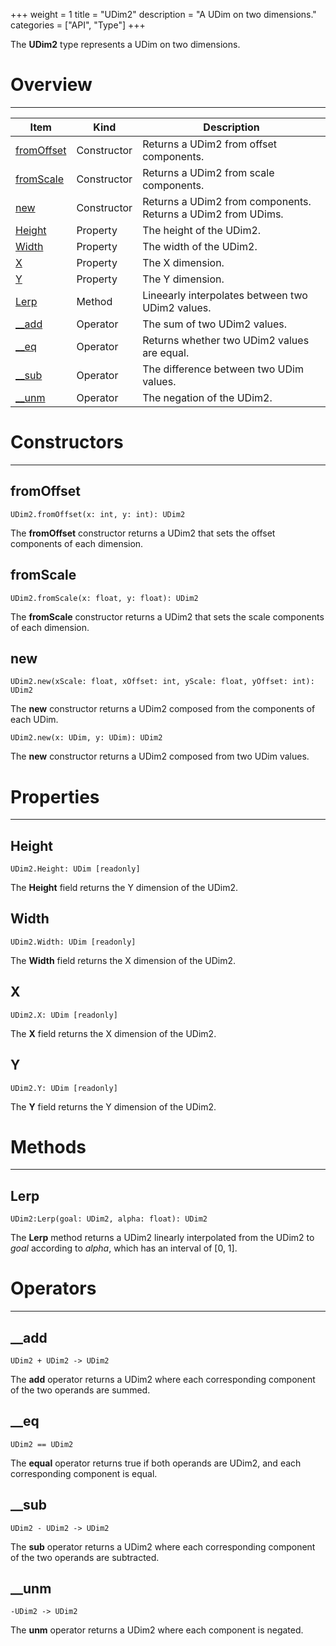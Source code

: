 +++
weight = 1
title = "UDim2"
description = "A UDim on two dimensions."
categories = ["API", "Type"]
+++

The **UDim2** type represents a UDim on two dimensions.

# Overview

----

<div class="api-list one two">

| Item | Kind | Description |
| --- | --- | --- |
| [fromOffset](#fromoffset) | Constructor | Returns a UDim2 from offset components. |
| [fromScale](#fromscale) | Constructor | Returns a UDim2 from scale components. |
| [new](#new) | Constructor | Returns a UDim2 from components. Returns a UDim2 from UDims. |
| [Height](#height) | Property | The height of the UDim2. |
| [Width](#width) | Property | The width of the UDim2. |
| [X](#x) | Property | The X dimension. |
| [Y](#y) | Property | The Y dimension. |
| [Lerp](#lerp) | Method | Lineearly interpolates between two UDim2 values. |
| [\_\_add](#__add) | Operator | The sum of two UDim2 values. |
| [\_\_eq](#__eq) | Operator | Returns whether two UDim2 values are equal. |
| [\_\_sub](#__sub) | Operator | The difference between two UDim values. |
| [\_\_unm](#__unm) | Operator | The negation of the UDim2. |

</div>

# Constructors

----

## fromOffset

 `UDim2.fromOffset(x: int, y: int): UDim2`

The **fromOffset** constructor returns a UDim2 that sets the offset
components of each dimension.

## fromScale

 `UDim2.fromScale(x: float, y: float): UDim2`

The **fromScale** constructor returns a UDim2 that sets the scale
components of each dimension.

## new

 `UDim2.new(xScale: float, xOffset: int, yScale: float, yOffset: int): UDim2`

The **new** constructor returns a UDim2 composed from the components of
each UDim.

 `UDim2.new(x: UDim, y: UDim): UDim2`

The **new** constructor returns a UDim2 composed from two UDim values.

# Properties

----

## Height

 `UDim2.Height: UDim [readonly]`

The **Height** field returns the Y dimension of the UDim2.

## Width

 `UDim2.Width: UDim [readonly]`

The **Width** field returns the X dimension of the UDim2.

## X

 `UDim2.X: UDim [readonly]`

The **X** field returns the X dimension of the UDim2.

## Y

 `UDim2.Y: UDim [readonly]`

The **Y** field returns the Y dimension of the UDim2.

# Methods

----

## Lerp

 `UDim2:Lerp(goal: UDim2, alpha: float): UDim2`

The **Lerp** method returns a UDim2 linearly interpolated from the UDim2
to *goal* according to *alpha*, which has an interval of \[0, 1\].

# Operators

----

## \_\_add

 `UDim2 + UDim2 -> UDim2`

The **add** operator returns a UDim2 where each corresponding component of
the two operands are summed.

## \_\_eq

 `UDim2 == UDim2`

The **equal** operator returns true if both operands are UDim2, and each
corresponding component is equal.

## \_\_sub

 `UDim2 - UDim2 -> UDim2`

The **sub** operator returns a UDim2 where each corresponding component of
the two operands are subtracted.

## \_\_unm

 `-UDim2 -> UDim2`

The **unm** operator returns a UDim2 where each component is negated.